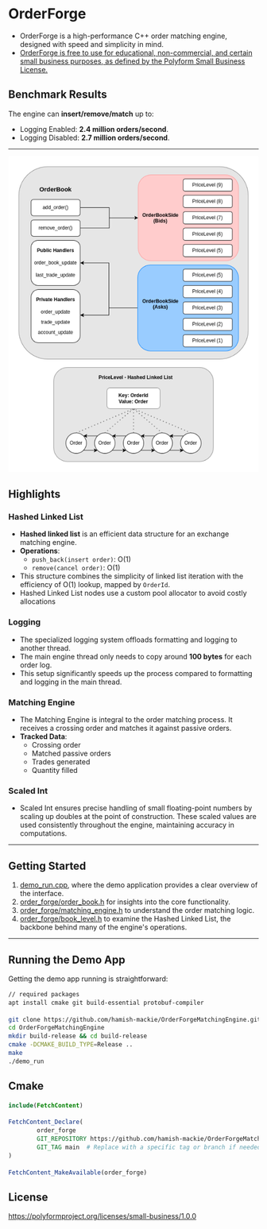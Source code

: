 # OrderForge

- OrderForge is a high-performance C++ order matching engine, designed with speed and simplicity in mind.
- [OrderForge is free to use for educational, non-commercial, and certain small business purposes, as defined by the Polyform Small Business License.](https://polyformproject.org/licenses/small-business/1.0.0)

## Benchmark Results

The engine can **insert/remove/match** up to:

- Logging Enabled:  **2.4 million orders/second**.
- Logging Disabled:  **2.7 million orders/second**.

---

![](.github/images/order_forge_design.drawio.png)

## Highlights

### Hashed Linked List

- **Hashed linked list** is an efficient data structure for an exchange matching engine.
- **Operations**:
    - `push_back(insert order)`: O(1)
    - `remove(cancel order)`: O(1)
- This structure combines the simplicity of linked list iteration with the efficiency of O(1) lookup, mapped by
  `OrderId`.
- Hashed Linked List nodes use a custom pool allocator to avoid costly allocations

### Logging

- The specialized logging system offloads formatting and logging to another thread.
- The main engine thread only needs to copy around **100 bytes** for each order log.
- This setup significantly speeds up the process compared to formatting and logging in the main thread.

### Matching Engine

- The Matching Engine is integral to the order matching process. It receives a crossing order and matches it against
  passive orders.
- **Tracked Data**:
    - Crossing order
    - Matched passive orders
    - Trades generated
    - Quantity filled

### Scaled Int

- Scaled Int ensures precise handling of small floating-point numbers by scaling up doubles at the point of
  construction. These scaled values are used consistently throughout the engine, maintaining accuracy in computations.

---

## Getting Started

1. [demo_run.cpp](demo_run.cpp), where the demo application provides a clear overview of the interface.
2. [order_forge/order_book.h](order_forge/order_book.h) for insights into the core functionality.
3. [order_forge/matching_engine.h](order_forge/matching_engine.h) to understand the order matching logic.
4. [order_forge/book_level.h](order_forge/price_level.h) to examine the Hashed Linked List, the backbone behind many of
   the engine's operations.

---

## Running the Demo App

Getting the demo app running is straightforward:

```bash
// required packages
apt install cmake git build-essential protobuf-compiler

git clone https://github.com/hamish-mackie/OrderForgeMatchingEngine.git
cd OrderForgeMatchingEngine
mkdir build-release && cd build-release
cmake -DCMAKE_BUILD_TYPE=Release ..
make
./demo_run
```

## Cmake

```cmake
include(FetchContent)

FetchContent_Declare(
        order_forge
        GIT_REPOSITORY https://github.com/hamish-mackie/OrderForgeMatchingEngine.git
        GIT_TAG main  # Replace with a specific tag or branch if needed
)

FetchContent_MakeAvailable(order_forge)

```

## License

https://polyformproject.org/licenses/small-business/1.0.0